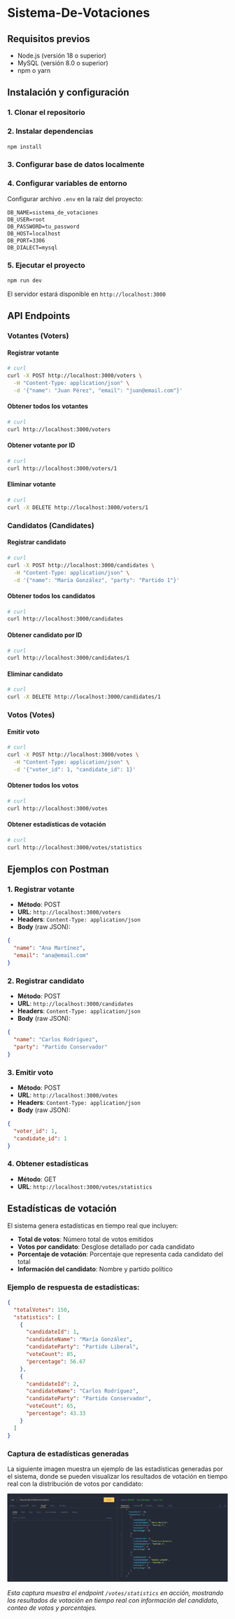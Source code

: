 # Sistema-De-Votaciones

## Requisitos previos

- Node.js (versión 18 o superior)
- MySQL (versión 8.0 o superior)
- npm o yarn

## Instalación y configuración

### 1. Clonar el repositorio

### 2. Instalar dependencias
```bash
npm install
```

### 3. Configurar base de datos localmente

### 4. Configurar variables de entorno
Configurar archivo `.env` en la raíz del proyecto:
```env
DB_NAME=sistema_de_votaciones
DB_USER=root
DB_PASSWORD=tu_password
DB_HOST=localhost
DB_PORT=3306
DB_DIALECT=mysql
```

### 5. Ejecutar el proyecto
```bash
npm run dev
```

El servidor estará disponible en `http://localhost:3000`

## API Endpoints

### Votantes (Voters)

#### Registrar votante
```bash
# curl
curl -X POST http://localhost:3000/voters \
  -H "Content-Type: application/json" \
  -d '{"name": "Juan Pérez", "email": "juan@email.com"}'
```

#### Obtener todos los votantes
```bash
# curl
curl http://localhost:3000/voters
```

#### Obtener votante por ID
```bash
# curl
curl http://localhost:3000/voters/1
```

#### Eliminar votante
```bash
# curl
curl -X DELETE http://localhost:3000/voters/1
```

### Candidatos (Candidates)

#### Registrar candidato
```bash
# curl
curl -X POST http://localhost:3000/candidates \
  -H "Content-Type: application/json" \
  -d '{"name": "María González", "party": "Partido 1"}'
```

#### Obtener todos los candidatos
```bash
# curl
curl http://localhost:3000/candidates
```

#### Obtener candidato por ID
```bash
# curl
curl http://localhost:3000/candidates/1
```

#### Eliminar candidato
```bash
# curl
curl -X DELETE http://localhost:3000/candidates/1
```

### Votos (Votes)

#### Emitir voto
```bash
# curl
curl -X POST http://localhost:3000/votes \
  -H "Content-Type: application/json" \
  -d '{"voter_id": 1, "candidate_id": 1}'
```

#### Obtener todos los votos
```bash
# curl
curl http://localhost:3000/votes
```

#### Obtener estadísticas de votación
```bash
# curl
curl http://localhost:3000/votes/statistics
```

## Ejemplos con Postman

### 1. Registrar votante
- **Método**: POST
- **URL**: `http://localhost:3000/voters`
- **Headers**: `Content-Type: application/json`
- **Body** (raw JSON):
```json
{
  "name": "Ana Martínez",
  "email": "ana@email.com"
}
```

### 2. Registrar candidato
- **Método**: POST
- **URL**: `http://localhost:3000/candidates`
- **Headers**: `Content-Type: application/json`
- **Body** (raw JSON):
```json
{
  "name": "Carlos Rodríguez",
  "party": "Partido Conservador"
}
```

### 3. Emitir voto
- **Método**: POST
- **URL**: `http://localhost:3000/votes`
- **Headers**: `Content-Type: application/json`
- **Body** (raw JSON):
```json
{
  "voter_id": 1,
  "candidate_id": 1
}
```

### 4. Obtener estadísticas
- **Método**: GET
- **URL**: `http://localhost:3000/votes/statistics`

## Estadísticas de votación

El sistema genera estadísticas en tiempo real que incluyen:

- **Total de votos**: Número total de votos emitidos
- **Votos por candidato**: Desglose detallado por cada candidato
- **Porcentaje de votación**: Porcentaje que representa cada candidato del total
- **Información del candidato**: Nombre y partido político

### Ejemplo de respuesta de estadísticas:
```json
{
  "totalVotes": 150,
  "statistics": [
    {
      "candidateId": 1,
      "candidateName": "María González",
      "candidateParty": "Partido Liberal",
      "voteCount": 85,
      "percentage": 56.67
    },
    {
      "candidateId": 2,
      "candidateName": "Carlos Rodríguez",
      "candidateParty": "Partido Conservador",
      "voteCount": 65,
      "percentage": 43.33
    }
  ]
}
```

### Captura de estadísticas generadas

La siguiente imagen muestra un ejemplo de las estadísticas generadas por el sistema, donde se pueden visualizar los resultados de votación en tiempo real con la distribución de votos por candidato:

![statistics.png](statistics.png)

*Esta captura muestra el endpoint `/votes/statistics` en acción, mostrando los resultados de votación en tiempo real con información del candidato, conteo de votos y porcentajes.*
